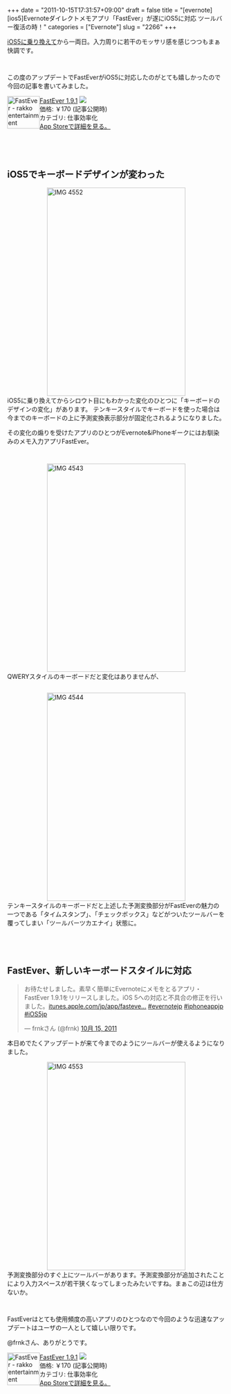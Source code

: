 +++
date = "2011-10-15T17:31:57+09:00"
draft = false
title = "[evernote][ios5]Evernoteダイレクトメモアプリ「FastEver」が遂にiOS5に対応 ツールバー復活の時！"
categories = ["Evernote"]
slug = "2266"
+++

<a href="http://knk-n.com/2011/10/14/ios5-update_matome/" target="_blank">iOS5に乗り換えて</a>から一両日。入力周りに若干のモッサリ感を感じつつもまぁ快調です。
<p style="margin-top: 3em;">

この度のアップデートでFastEverがiOS5に対応したのがとても嬉しかったので今回の記事を書いてみました。<!--more--><p style="margin-top: 1em;">
<div class="amz-etr-under"><div class="amz-left" style="float:left;"><div class="amz-image"><a href="http://click.linksynergy.com/fs-bin/click?id=48HB7K3zmMg&subid=0&offerid=94348.1&type=10&tmpid=3910&RD_PARM1=http%3A%2F%2Fitunes.apple.com%2Fjp%2Fapp%2Ffastever%2Fid364580273%3Fmt%3D8%2526uo%3D4" target="new"><img width="75" height="75" class="appsImg" src="http://a4.mzstatic.com/us/r1000/082/Purple/d5/30/30/mzl.cohgverh.png" alt="FastEver - rakko entertainment"></a></div></div><div class="amz-right"><div class="amz-title"><a href="http://click.linksynergy.com/fs-bin/click?id=48HB7K3zmMg&subid=0&offerid=94348.1&type=10&tmpid=3910&RD_PARM1=http%3A%2F%2Fitunes.apple.com%2Fjp%2Fapp%2Ffastever%2Fid364580273%3Fmt%3D8%2526uo%3D4" target="new">FastEver 1.9.1</a> <a href="http://click.linksynergy.com/fs-bin/click?id=48HB7K3zmMg&subid=0&offerid=94348.1&type=10&tmpid=3910&RD_PARM1=http%3A%2F%2Fitunes.apple.com%2Fjp%2Fapp%2Ffastever%2Fid364580273%3Fmt%3D8%2526uo%3D4" target="itunes_store"><img src="http://ax.phobos.apple.com.edgesuite.net/ja_jp/images/web/linkmaker/badge_appstore-sm.gif" style="border: 0;"></a></div><div class="amz-detail">価格: &#65509;170 (記事公開時)<br>カテゴリ: 仕事効率化<br><a href="http://click.linksynergy.com/fs-bin/click?id=48HB7K3zmMg&subid=0&offerid=94348.1&type=10&tmpid=3910&RD_PARM1=http%3A%2F%2Fitunes.apple.com%2Fjp%2Fapp%2Ffastever%2Fid364580273%3Fmt%3D8%2526uo%3D4" target="new">App Storeで詳細を見る。</a></div></div></div>
<img border="0" width="1" height="1" src="http://ad.linksynergy.com/fs-bin/show?id=Dk8JKvDVYwE&bids=186984.200232&type=3&subid=0">

<p style="margin-top: 6em;">

<h2>iOS5でキーボードデザインが変わった</h2>
<img style="display:block; margin-left:auto; margin-right:auto;" src="http://knk-n.com.s3-website-ap-northeast-1.amazonaws.com/images/2011/10/IMG_4552.png" alt="IMG 4552" title="IMG_4552.PNG" border="0" width="320" height="480" />
iOS5に乗り換えてからシロウト目にもわかった変化のひとつに「キーボードのデザインの変化」があります。
テンキースタイルでキーボードを使った場合は今までのキーボードの上に予測変換表示部分が固定化されるようになりました。<p style="margin-top: 1em;">
その変化の煽りを受けたアプリのひとつがEvernote&iPhoneギークにはお馴染みのメモ入力アプリFastEver。
<p style="margin-top: 3em;">
<img style="display:block; margin-left:auto; margin-right:auto;" src="http://knk-n.com.s3-website-ap-northeast-1.amazonaws.com/images/2011/10/IMG_4543.png" alt="IMG 4543" title="IMG_4543.PNG" border="0" width="320" height="480" />
QWERYスタイルのキーボードだと変化はありませんが、
<p style="margin-top: 2em;">
<img style="display:block; margin-left:auto; margin-right:auto;" src="http://knk-n.com.s3-website-ap-northeast-1.amazonaws.com/images/2011/10/IMG_4544.png" alt="IMG 4544" title="IMG_4544.PNG" border="0" width="320" height="480" />
テンキースタイルのキーボードだと上述した予測変換部分がFastEverの魅力の一つである「タイムスタンプ」、「チェックボックス」などがついたツールバーを覆ってしまい「ツールバーツカエナイ」状態に。
<p style="margin-top: 6em;">
<h2>FastEver、新しいキーボードスタイルに対応</h2>

<blockquote class="twitter-tweet" lang="ja"><p>お待たせしました。素早く簡単にEvernoteにメモをとるアプリ・FastEver 1.9.1をリリースしました。iOS 5への対応と不具合の修正を行いました。<a href="http://t.co/8mRCbAAr" title="http://itunes.apple.com/jp/app/fastever-quickly-create-evernote/id364580273?mt=8">itunes.apple.com/jp/app/fasteve…</a> <a href="https://twitter.com/search/%2523evernotejp">#evernotejp</a> <a href="https://twitter.com/search/%2523iphoneappjp">#iphoneappjp</a> <a href="https://twitter.com/search/%2523iOS5jp">#iOS5jp</a></p>&mdash; frnkさん (@frnk) <a href="https://twitter.com/frnk/status/125034812267429888" data-datetime="2011-10-15T02:26:36+00:00">10月 15, 2011</a></blockquote>

本日めでたくアップデートが来て今までのようにツールバーが使えるようになりました。
<p style="margin-top: 1em;">
<img style="display:block; margin-left:auto; margin-right:auto;" src="http://knk-n.com.s3-website-ap-northeast-1.amazonaws.com/images/2011/10/IMG_4553.png" alt="IMG 4553" title="IMG_4553.PNG" border="0" width="320" height="480" />
予測変換部分のすぐ上にツールバーがあります。予測変換部分が追加されたことにより入力スペースが若干狭くなってしまったみたいですね。まぁこの辺は仕方ないか。
<p style="margin-top: 3em;">
FastEverはとても使用頻度の高いアプリのひとつなので今回のような迅速なアップデートはユーザの一人として嬉しい限りです。<p style="margin-top: 1em;">
@frnkさん、ありがとうです。
<p style="margin-top: 1em;">
<div class="amz-etr-under"><div class="amz-left" style="float:left;"><div class="amz-image"><a href="http://click.linksynergy.com/fs-bin/click?id=48HB7K3zmMg&subid=0&offerid=94348.1&type=10&tmpid=3910&RD_PARM1=http%3A%2F%2Fitunes.apple.com%2Fjp%2Fapp%2Ffastever%2Fid364580273%3Fmt%3D8%2526uo%3D4" target="new"><img width="75" height="75" class="appsImg" src="http://a4.mzstatic.com/us/r1000/082/Purple/d5/30/30/mzl.cohgverh.png" alt="FastEver - rakko entertainment"></a></div></div><div class="amz-right"><div class="amz-title"><a href="http://click.linksynergy.com/fs-bin/click?id=48HB7K3zmMg&subid=0&offerid=94348.1&type=10&tmpid=3910&RD_PARM1=http%3A%2F%2Fitunes.apple.com%2Fjp%2Fapp%2Ffastever%2Fid364580273%3Fmt%3D8%2526uo%3D4" target="new">FastEver 1.9.1</a> <a href="http://click.linksynergy.com/fs-bin/click?id=48HB7K3zmMg&subid=0&offerid=94348.1&type=10&tmpid=3910&RD_PARM1=http%3A%2F%2Fitunes.apple.com%2Fjp%2Fapp%2Ffastever%2Fid364580273%3Fmt%3D8%2526uo%3D4" target="itunes_store"><img src="http://ax.phobos.apple.com.edgesuite.net/ja_jp/images/web/linkmaker/badge_appstore-sm.gif" style="border: 0;"></a></div><div class="amz-detail">価格: &#65509;170 (記事公開時)<br>カテゴリ: 仕事効率化<br><a href="http://click.linksynergy.com/fs-bin/click?id=48HB7K3zmMg&subid=0&offerid=94348.1&type=10&tmpid=3910&RD_PARM1=http%3A%2F%2Fitunes.apple.com%2Fjp%2Fapp%2Ffastever%2Fid364580273%3Fmt%3D8%2526uo%3D4" target="new">App Storeで詳細を見る。</a></div></div></div>
<img border="0" width="1" height="1" src="http://ad.linksynergy.com/fs-bin/show?id=Dk8JKvDVYwE&bids=186984.200232&type=3&subid=0">
